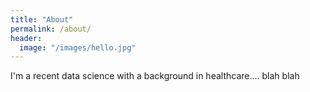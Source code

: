 ```yaml
---
title: "About"
permalink: /about/
header:
  image: "/images/hello.jpg"
---
```


I'm a recent data science with a background in healthcare.... blah blah
